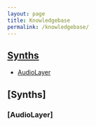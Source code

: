 ```yaml
---
layout: page
title: Knowledgebase
permalink: /knowledgebase/
---
```


## [Synths](#synths)
- [AudioLayer](#audiolayer)

## [Synths]
### [AudioLayer]
